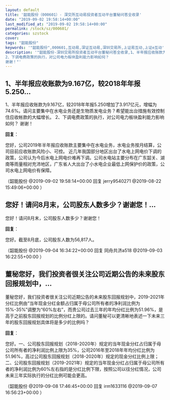 ```yaml
---
layout: default
title: '韶能股份（000601）- 深交所互动易投资者互动平台董秘问答全收录'
date: "2019-09-02 19:58:14+00:00"
last_modified_at: "2019-09-02 19:58:14+00:00"
permalink: /stock/sz/000601/
categories: szstock
cover: 
tags: "韶能股份"
keywords: '"韶能股份",000601,互动易,深证互动易,深圳交易所,上证易互动,上证e互动'
description: '"韶能股份-深圳交易所投资者互动平台董秘问答全收录,1、半年报应收账款为9.167亿，较2018年年报5.250增加了3.917亿元，增幅为74.6%。请问主要集中在水电业务还是生物质发电业务？希望能出台措施有效控制住应收帐款的大幅增长。
2、下调电费政策的执行，对公司电力板块盈利能力影响如何？
谢谢！"'
---
```


## 1、半年报应收账款为9.167亿，较2018年年报5.250...

1、半年报应收账款为9.167亿，较2018年年报5.250增加了3.917亿元，增幅为74.6%。请问主要集中在水电业务还是生物质发电业务？希望能出台措施有效控制住应收帐款的大幅增长。
2、下调电费政策的执行，对公司电力板块盈利能力影响如何？
谢谢！

**回复**：

您好，公司2019年半年报应收账款主要集中在水电业务，水电业务按月结算，公司目前应收账款风险小、可控。 近几年我国部分地区出台了水电上网电价下调的政策，公司认为今后水电上网电价难再下调。公司水电站主要分布在广东韶关、湖南等雨量相对充沛地区，广东省人大出台了小水电企业最低上网保护价的政策，公司水电上网电价有保障。 

（韶能股份  @2019-09-02 19:58:14+00:00 回复 jerry9540271  @2019-08-22 15:49:06+00:00 ）

## 您好！请问8月末，公司股东人数多少？谢谢您！...

您好！请问8月末，公司股东人数多少？谢谢您！

**回复**：

您好。截至8月底，公司股东人数为56,817人。 

（韶能股份  @2019-09-04 16:34:22+00:00 回复 同舟共济a518  @2019-09-03 16:22:55+00:00 ）

## 董秘您好，我们投资者很关注公司近期公告的未来股东回报规划中，...

董秘您好，我们投资者很关注公司近期公告的未来股东回报规划中，2019-2021年分红比例由“当年现金分红金额占归属于母公司所有者的净利润比例为15%-35%”调整为“60%左右”，而贵公司过去三年的年均分红比例为51.96%，是高于之前股东回报规划的比例分红上限的。请问董秘可以更清晰地表述一下未来三年的股东回报规划具体将是多少的比例吗？

**回复**：

您好。一、公司股东回报规划（2018-2020年）规定的当年现金分红占归属于母公司所有者的净利润比例上限为35%，公司2016年至2018年年均分红比例为51.96%，高过公司股东回报规划（2018-2020年）规定的现金分红比例上限；二、公司股东回报规划（2019-2021年）规定的当年现金分红占归属于母公司所有者的净利润比例为60%左右指的是分红比例下限，按照公司以往分红情况，公司未来三年实际执行的分红比例可能会更高。 

（韶能股份  @2019-09-08 17:46:45+00:00 回复 irm1633116  @2019-09-07 16:56:23+00:00 ）

